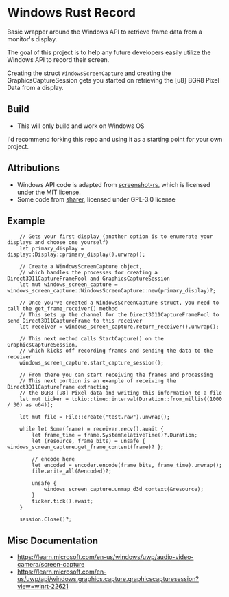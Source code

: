 # Windows Rust Record
Basic wrapper around the Windows API to retrieve frame data from a monitor's display.

The goal of this project is to help any future developers easily utilize the Windows API to record their screen.

Creating the struct `WindowsScreenCapture` and creating the GraphicsCaptureSession gets you started on retrieving the [u8] BGR8 Pixel Data from a display.

## Build
* This will only build and work on Windows OS

I'd recommend forking this repo and using it as a starting point for your own project.

## Attributions
* Windows API code is adapted from [screenshot-rs](https://github.com/robmikh/screenshot-rs), which is licensed under the MIT license.
* Some code from [sharer](https://github.com/mira-screen-share/sharer), licensed under GPL-3.0 license


## Example
```
    // Gets your first display (another option is to enumerate your displays and choose one yourself)
    let primary_display = display::Display::primary_display().unwrap();

    // Create a WindowsScreenCapture object, 
    // which handles the processes for creating a Direct3D11CaptureFramePool and GraphicsCaptureSession 
    let mut windows_screen_capture = windows_screen_capture::WindowsScreenCapture::new(primary_display)?;
    
    // Once you've created a WindowsScreenCapture struct, you need to call the get_frame_receiver() method
    // This sets up the channel for the Direct3D11CaptureFramePool to send Direct3D11CaptureFrame to this receiver
    let receiver = windows_screen_capture.return_receiver().unwrap();

    // This next method calls StartCapture() on the GraphicsCaptureSession,
    // which kicks off recording frames and sending the data to the receiver
    windows_screen_capture.start_capture_session();

    // From there you can start receiving the frames and processing
    // This next portion is an example of receiving the Direct3D11CaptureFrame extracting
    // the BGR8 [u8] Pixel data and writing this information to a file 
    let mut ticker = tokio::time::interval(Duration::from_millis((1000 / 30) as u64));
    
    let mut file = File::create("test.raw").unwrap();

    while let Some(frame) = receiver.recv().await {
        let frame_time = frame.SystemRelativeTime()?.Duration;
        let (resource, frame_bits) = unsafe { windows_screen_capture.get_frame_content(frame)? };

        // encode here
        let encoded = encoder.encode(frame_bits, frame_time).unwrap();
        file.write_all(&encoded)?;

        unsafe {
            windows_screen_capture.unmap_d3d_context(&resource);
        }
        ticker.tick().await;
    }

    session.Close()?;
```

## Misc Documentation
* https://learn.microsoft.com/en-us/windows/uwp/audio-video-camera/screen-capture
* https://learn.microsoft.com/en-us/uwp/api/windows.graphics.capture.graphicscapturesession?view=winrt-22621
